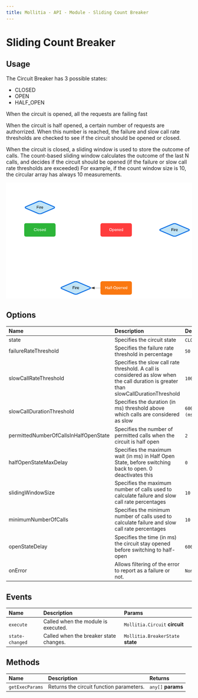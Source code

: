 ```yaml
---
title: Mollitia - API - Module - Sliding Count Breaker
---
```

# Sliding Count Breaker

<pg-count></pg-count>

## Usage

The Circuit Breaker has 3 possible states:
* CLOSED
* OPEN 
* HALF_OPEN

When the circuit is opened, all the requests are failing fast

When the circuit is half opened, a certain number of requests are authorrized. When this number is reached, the failure and slow call rate thresholds are checked to see if the circuit should be opened or closed.

When the circuit is closed, a sliding window is used to store the outcome of calls. 
The count-based sliding window calculates the outcome of the last N calls, and decides if the circuit should be opened (if the failure or slow call rate thresholds are exceeded)
For example, if the count window size is 10, the circular array has always 10 measurements.

<p class="flex-center-row" align="center"><img src="/img/circuit-breaker-diagram.png" alt="Circuit Breaker - Diagram"/></p>

## Options

| Name             | Description                                                        | Default |
|:-----------------|:-------------------------------------------------------------------|:--------|
| state | Specifies the circuit state | `CLOSED` |
| failureRateThreshold | Specifies the failure rate threshold in percentage                     | `50`             |
| slowCallRateThreshold | Specifies the slow call rate threshold. A call is considered as slow when the call duration is greater than slowCallDurationThreshold | `100` |
| slowCallDurationThreshold | Specifies the duration (in ms) threshold above which calls are considered as slow | `60000 (ms)` |
| permittedNumberOfCallsInHalfOpenState | Specifies the number of permitted calls when the circuit is half open | `2` |
| halfOpenStateMaxDelay | Specifies the maximum wait (in ms) in Half Open State, before switching back to open. 0 deactivates this | `0` |
| slidingWindowSize | Specifies the maximum number of calls used to calculate failure and slow call rate percentages | `10` |
| minimumNumberOfCalls | Specifies the minimum number of calls used to calculate failure and slow call rate percentages | `10` |
| openStateDelay | Specifies the time (in ms) the circuit stay opened before switching to half-open | `60000` |
| onError | Allows filtering of the error to report as a failure or not. | `None` |

## Events

| Name       | Description                          | Params                         |
|:-----------|:-------------------------------------|:-------------------------------|
| `execute`  | Called when the module is executed.  | `Mollitia.Circuit` **circuit** |
| `state-changed`  | Called when the breaker state changes.  | `Mollitia.BreakerState` **state** |

## Methods

| Name       | Description                          | Returns                         |
|:-----------|:-------------------------------------|:-------------------------------|
| `getExecParams`  | Returns the circuit function parameters.  | `any[]` **params** |
